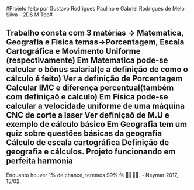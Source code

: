 #Projeto feito por Gustavo Rodrigues Paulino e Gabriel Rodrigues de Melo Silva - 2DS M Tec#

Trabalho consta com 3 matérias -> Matematica, Geografia e Fisica
                          temas->Porcentagem, Escala Cartográfica e Movimento Uniforme (respectivamente)
Em Matematica pode-se calcular o bônus salarial(e a definição de como o cálculo é feito)
                                   Ver a definição de Porcentagem
                                     Calcular IMC e diferença percentual(também com definiçaõ e calculo)
Em Fisica pode-se calcular a velocidade uniforme de uma máquina CNC de corte a laser
                                    Ver definiçaõ de M.U e exemplo de cálculo básico
Em Geografia tem um quiz sobre questões básicas da geografia
                                    Cálculo de escala cartográfica
                                      Definição de geografia e cálculos.
Projeto funcionando em perfeita harmonia
--------------------------------------------------------------------------------------------------------------
Enquanto houver 1% de chance, teremos 99% fé 🙏🏽🙌🏽. - Neymar 2017, 15/02.
